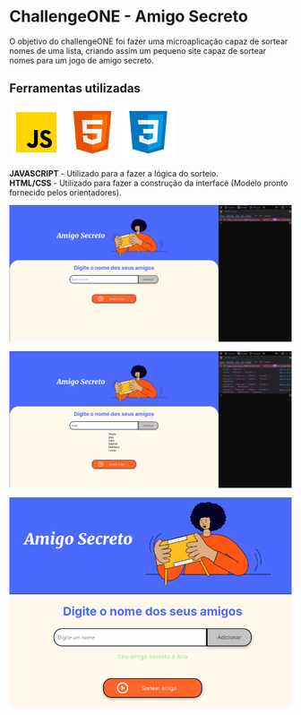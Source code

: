 # ChallengeONE - Amigo Secreto

O objetivo do challengeONE foi fazer uma microaplicação capaz de sortear nomes de uma lista, criando assim um pequeno site capaz de sortear nomes para um jogo de amigo secreto.

## Ferramentas utilizadas
![App Iniciado](assets/icons8-javascript-96.png)
![App Iniciado](assets/icons8-html-5-96.png)
![App Iniciado](assets/icons8-css-96.png)

**JAVASCRIPT** - Utilizado para a fazer a lógica do sorteio.<br>
**HTML/CSS** - Utilizado para fazer a construção da interface (Modelo pronto fornecido pelos orientadores).

![App Iniciado](assets/init.png)

![Adicionando nomes](assets/addNames.png)

![Executando sorteio](assets/sort.png)